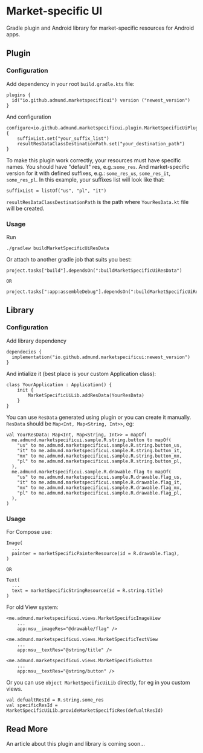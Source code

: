 # Market-specific UI
Gradle plugin and Android library for market-specific resources for Android apps.

## Plugin

### Configuration
Add dependency in your root `build.gradle.kts` file:
```
plugins {
  id("io.github.admund.marketspecificui") version ("newest_version")
}
```
And configuration
```
configure<io.github.admund.marketspecificui.plugin.MarketSpecificUiPluginExtension> {
    suffixList.set("your_suffix_list")
    resultResDataClassDestinationPath.set("your_destination_path")
}
```
To make this plugin work correctly, your resources must have specific names. You should have "default" res, e.g.:`some_res`. And market-specific version for it with defined suffixes, e.g.: `some_res_us`, `some_res_it`, `some_res_pl`.
In this example, your suffixes list will look like that:
```
suffixList = listOf("us", "pl", "it")
```

`resultResDataClassDestinationPath` is the path where `YourResData.kt` file will be created.

### Usage
Run
```
./gradlew buildMarketSpecificUiResData
```
Or attach to another gradle job that suits you best:
```
project.tasks["build"].dependsOn(":buildMarketSpecificUiResData")

OR

project.tasks[":app:assembleDebug"].dependsOn(":buildMarketSpecificUiResData")
```

## Library

### Configuration
Add library dependency 
```
dependecies {
  implementation("io.github.admund.marketspecificui:newest_version")
}
```
And intialize it (best place is your custom Application class):
```
class YourApplication : Application() {
    init {
        MarketSpecificUiLib.addResData(YourResData)
    }
}
```
You can use `ResData` generated using plugin or you can create it manually. `ResData` should be `Map<Int, Map<String, Int>>`, eg:
```
val YourResData: Map<Int, Map<String, Int>> = mapOf(
  me.admund.marketspecificui.sample.R.string.button to mapOf(
    "us" to me.admund.marketspecificui.sample.R.string.button_us,
    "it" to me.admund.marketspecificui.sample.R.string.button_it,
    "mx" to me.admund.marketspecificui.sample.R.string.button_mx,
    "pl" to me.admund.marketspecificui.sample.R.string.button_pl,
  ),
  me.admund.marketspecificui.sample.R.drawable.flag to mapOf(
    "us" to me.admund.marketspecificui.sample.R.drawable.flag_us,
    "it" to me.admund.marketspecificui.sample.R.drawable.flag_it,
    "mx" to me.admund.marketspecificui.sample.R.drawable.flag_mx,
    "pl" to me.admund.marketspecificui.sample.R.drawable.flag_pl,
  ),
)
```
### Usage
For Compose use:
```
Image(
  ...
  painter = marketSpecificPainterResource(id = R.drawable.flag),
)

OR

Text(
  ...
  text = marketSpecificStringResource(id = R.string.title)
)
```
For old View system:
```
<me.admund.marketspecificui.views.MarketSpecificImageView
    ...
    app:msu__imageRes="@drawable/flag" />

<me.admund.marketspecificui.views.MarketSpecificTextView
    ...
    app:msu__textRes="@string/title" />

<me.admund.marketspecificui.views.MarketSpecificButton
    ...
    app:msu__textRes="@string/button" />
```
Or you can use `object MarketSpecificUiLib` directly, for eg in you custom views.
```
val defualtResId = R.string.some_res
val specificResId = MarketSpecificUiLib.provideMarketSpecificRes(defualtResId)
```

## Read More
An article about this plugin and library is coming soon...

